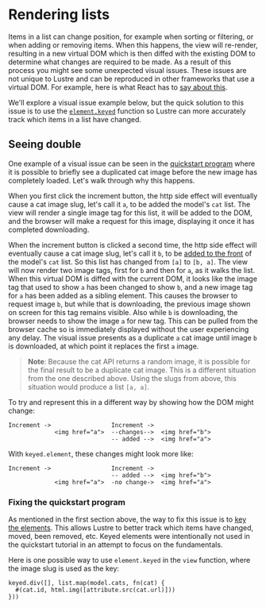 # Rendering lists

Items in a list can change position, for example when sorting or filtering, or
when adding or removing items. When this happens, the view will re-render, resulting
in a new virtual DOM which is then diffed with the existing DOM to determine what
changes are required to be made. As a result of this process you might see some
unexpected visual issues. These issues are not unique to Lustre and can be reproduced
in other frameworks that use a virtual DOM. For example, here is what React has to
[say about this](https://react.dev/learn/rendering-lists#keeping-list-items-in-order-with-key).

We'll explore a visual issue example below, but the quick solution to this issue
is to use the [`element.keyed`](https://hexdocs.pm/lustre/lustre/element.html#keyed)
function so Lustre can more accurately track which items in a list have changed.

## Seeing double

One example of a visual issue can be seen in the [quickstart program](../guide/01-quickstart.md)
where it is possible to briefly see a duplicated cat image before the new image has
completely loaded. Let's walk through why this happens.

When you first click the increment button, the http side effect will eventually
cause a cat image slug, let's call it `a`, to be added the model's `cat` list.
The view will render a single image tag for this list, it will be added to the DOM,
and the browser will make a request for this image, displaying it once it has completed
downloading.

When the increment button is clicked a second time, the http side effect will
eventually cause a cat image slug, let's call it `b`, to be [added to the front](https://tour.gleam.run/basics/lists/)
of the model's `cat` list. So this list has changed from `[a]` to `[b, a]`. The view
will now render two image tags, first for `b` and then for `a`, as it walks the list.
When this virtual DOM is diffed with the current DOM, it looks like the image tag
that used to show `a` has been changed to show `b`, and a new image tag for `a` has
been added as a sibling element. This causes the browser to request image `b`, but while
that is downloading, the previous image shown on screen for this tag remains visible.
Also while `b` is downloading, the browser needs to show the image `a` for new tag.
This can be pulled from the browser cache so is immediately displayed without the user
experiencing any delay. The visual issue presents as a duplicate `a` cat image until
image `b` is downloaded, at which point it replaces the first `a` image.

> **Note**: Because the cat API returns a random image, it is possible for the final
> result to be a duplicate cat image. This is a different situation from the one
> described above. Using the slugs from above, this situation would produce
> a list `[a, a]`.

To try and represent this in a different way by showing how the DOM might change:

```
Increment ->                 Increment ->
             <img href="a">  --changes-->  <img href="b">
                             -- added -->  <img href="a">
```

With `keyed.element`, these changes might look more like:

```
Increment ->                 Increment ->
                             -- added -->  <img href="b">
             <img href="a">  -no change->  <img href="a">
```


### Fixing the quickstart program

As mentioned in the first section above, the way to fix this issue is to [key the
elements](https://hexdocs.pm/lustre/lustre/element/keyed.html#element). This allows
Lustre to better track which items have changed, moved, been removed, etc. Keyed
elements were intentionally not used in the quickstart tutorial in an attempt to
focus on the fundamentals.

Here is one possible way to use `element.keyed` in the `view` function, where the
image slug is used as the key:

```gleam
keyed.div([], list.map(model.cats, fn(cat) {
  #(cat.id, html.img([attribute.src(cat.url)]))
}))
```
